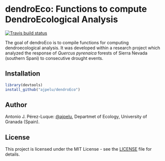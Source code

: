 
<!-- README.md is generated from README.Rmd. Please edit that file -->
dendroEco: Functions to compute DendroEcological Analysis
=========================================================

[![Travis build status](https://travis-ci.org/ajpelu/dendroEco.svg?branch=master)](https://travis-ci.org/ajpelu/dendroEco)

The goal of dendroEco is to compile functions for computing dendroecological analysis. It was developed within a research project which analyzed the response of *Quercus pyrenaica* forests of Sierra Nevada (southern Spani) to consecutive drought events.

Installation
------------

``` r
library(devtools)
install_github("ajpelu/dendroEco")
```

Author
------

Antonio J. Pérez-Luque: [@ajpelu](http://twitter.com/ajpelu), Departmet of Ecology, University of Granada (Spain).

License
-------

This project is licensed under the MIT License - see the [LICENSE](./LICENSE.md) file for details.
